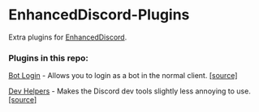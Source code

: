 # EnhancedDiscord-Plugins
Extra plugins for [EnhancedDiscord](https://github.com/joe27g/EnhancedDiscord/tree/beta).

### Plugins in this repo:
[Bot Login](/bot_login.md) - Allows you to login as a bot in the normal client. [[source]](/bot_login.js)

[Dev Helpers](/dev_helpers.md) - Makes the Discord dev tools slightly less annoying to use. [[source]](/dev_helpers.js)
